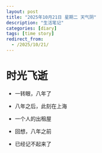 ```yaml
---
layout: post
title: "2025年10月21日 星期二 天气阴"
description: "生活笔记"
categories: [diary]
tags: [time story]
redirect_from:
  - /2025/10/21/
---
```


  # 时光飞逝

  - 一转眼，八年了
  - 八年之后，此刻在上海
  - 一个人的出租屋

  - 回想，八年之前
  - 已经记不起来了
